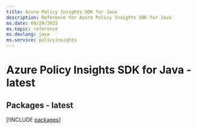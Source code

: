 ```yaml
---
title: Azure Policy Insights SDK for Java
description: Reference for Azure Policy Insights SDK for Java
ms.date: 09/29/2025
ms.topic: reference
ms.devlang: java
ms.service: policyinsights
---
```

# Azure Policy Insights SDK for Java - latest
## Packages - latest
[!INCLUDE [packages](policy-insights-index.md)]
